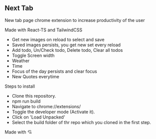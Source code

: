 ## Next Tab
New tab page chrome extension to increase productivity of the user
  
Made with React-TS and TailwindCSS

- Get new images on reload to select and save 
- Saved images persists, you get new set every reload
- Add todo, Un/Check todo, Delete todo, Clear all todos 
- Toggle Screen width
- Weather 
- Time
- Focus of the day persists and clear focus
- New Quotes everytime



Steps to install
- Clone this repository.
- npm run build
- Navigate to chrome://extensions/
- Toggle the developer mode (Activate it).
- Click on 'Load Unpacked'
- Select the build folder of thr repo which you cloned in the first step.

Made with 💘
